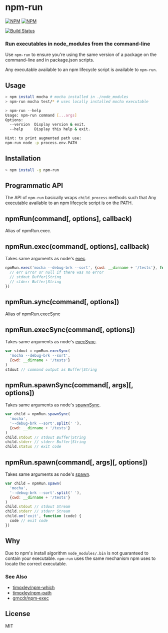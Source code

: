 # npm-run

[![NPM](https://nodei.co/npm/npm-run.png?downloads=true&downloadRank=true)](https://nodei.co/npm-dl/npm-run/)
[![NPM](https://nodei.co/npm-dl/npm-run.png?months=3&height=3&chrome)](https://nodei.co/npm/npm-run/)

[![Build Status](https://travis-ci.org/timoxley/npm-run.svg?branch=master)](https://travis-ci.org/timoxley/npm-run)

### Run executables in node_modules from the command-line

Use `npm-run` to ensure you're using the same version of a package on the command-line and in package.json scripts.

Any executable available to an npm lifecycle script is available to `npm-run`.

## Usage

```bash
> npm install mocha # mocha installed in ./node_modules
> npm-run mocha test/* # uses locally installed mocha executable 
```

```bash
> npm-run --help
Usage: npm-run command [...args]
Options:
  --version  Display version & exit.
  --help     Display this help & exit.

Hint: to print augmented path use:
npm-run node -p process.env.PATH
```

## Installation

```bash
> npm install -g npm-run
```

## Programmatic API

The API of `npm-run` basically wraps `child_process` methods such that Any executable available to an npm lifecycle script is on the PATH.

## npmRun(command[, options], callback)

Alias of npmRun.exec.

## npmRun.exec(command[, options], callback)

Takes same arguments as node's [exec](https://nodejs.org/api/child_process.html#child_process_child_process_exec_command_options_callback).

```js
npmRun.exec('mocha --debug-brk --sort', {cwd: __dirname + '/tests'}, function (err, stdout, stderr) {
  // err Error or null if there was no error
  // stdout Buffer|String
  // stderr Buffer|String
})
```

## npmRun.sync(command[, options])

Alias of npmRun.execSync

## npmRun.execSync(command[, options])

Takes same arguments as node's [execSync](https://nodejs.org/api/child_process.html#child_process_child_process_execsync_command_options).

```js
var stdout = npmRun.execSync(
  'mocha --debug-brk --sort',
  {cwd: __dirname + '/tests'}
)
stdout // command output as Buffer|String
```

## npmRun.spawnSync(command[, args][, options])

Takes same arguments as node's [spawnSync](https://nodejs.org/api/child_process.html#child_process_child_process_spawnsync_command_args_options).

```js
var child = npmRun.spawnSync(
  'mocha',
  '--debug-brk --sort'.split(' '),
  {cwd: __dirname + '/tests'}
)
child.stdout // stdout Buffer|String
child.stderr // stderr Buffer|String
child.status // exit code
```

## npmRun.spawn(command[, args][, options])

Takes same arguments as node's [spawn](https://nodejs.org/api/child_process.html#child_process_child_process_spawn_command_args_options).

```js
var child = npmRun.spawn(
  'mocha',
  '--debug-brk --sort'.split(' '),
  {cwd: __dirname + '/tests'}
)
child.stdout // stdout Stream
child.stderr // stderr Stream
child.on('exit', function (code) {
  code // exit code
})
```

## Why

Due to npm's install algorithm `node_modules/.bin` is not guaranteed to contain your executable. `npm-run` uses the same mechanism npm uses to locate the correct executable.

### See Also

* [timoxley/npm-which](https://github.com/timoxley/npm-which)
* [timoxley/npm-path](https://github.com/timoxley/npm-path)
* [grncdr/npm-exec](https://github.com/grncdr/npm-exec)

## License

MIT

